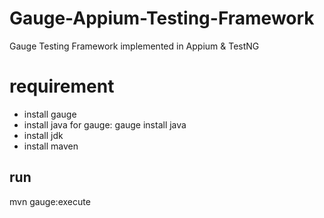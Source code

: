 # Gauge-Appium-Testing-Framework
Gauge Testing Framework implemented in Appium &amp; TestNG
# requirement
* install gauge
* install java for gauge: gauge install java
* install jdk
* install maven
## run
mvn gauge:execute
